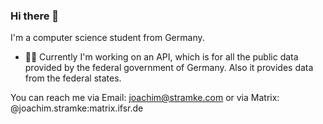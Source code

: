 ### Hi there 👋

I'm a computer science student from Germany.

- 👨‍💻 Currently I'm working on an API, which is for all the public data provided by the federal government of Germany.
  Also it provides data from the federal states.

You can reach me via Email: [joachim@stramke.com](mailto:joachim@stramke.com) or via Matrix: @joachim.stramke:matrix.ifsr.de



<!--
**tenksom/tenksom** is a ✨ _special_ ✨ repository because its `README.md` (this file) appears on your GitHub profile.

Here are some ideas to get you started:

- 🔭 I’m currently working on ...
- 🌱 I’m currently learning ...
- 👯 I’m looking to collaborate on ...
- 🤔 I’m looking for help with ...
- 💬 Ask me about ...
- 📫 How to reach me: ...
- 😄 Pronouns: ...
- ⚡ Fun fact: ...
-->
